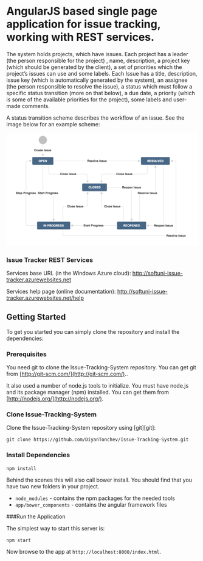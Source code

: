 # AngularJS based single page application for issue tracking, working with REST services.

   The system holds projects, which have issues. Each project has a leader (the person responsible for the project) , name, description, a project key (which should be generated by the client), a set of priorities which the project’s issues can use and some labels.
Each Issue has a title, description, issue key (which is automatically generated by the system), an assignee (the person responsible to resolve the issue), a status which must follow a specific status transition (more on that below), a due date, a priority (which is some of the available priorities for the project), some labels and user-made comments.

A status transition scheme describes the workflow of an issue. See the image below for an example scheme:

![Status transition sheme](img/status-transition-scheme.png?raw=true)

  ### Issue Tracker REST Services

Services base URL (in the Windows Azure cloud): http://softuni-issue-tracker.azurewebsites.net

Services help page (online documentation): http://softuni-issue-tracker.azurewebsites.net/help 

 ## Getting Started

To get you started you can simply clone the repository and install the dependencies:

 ### Prerequisites

You need git to clone the Issue-Tracking-System repository. You can get git from [http://git-scm.com/](http://git-scm.com/)..

It also used a number of node.js tools to initialize. You must have node.js and its package manager (npm) installed. You can get them from [http://nodejs.org/](http://nodejs.org/).

### Clone Issue-Tracking-System

Clone the Issue-Tracking-System repository using [git][git]:

```
git clone https://github.com/DiyanTonchev/Issue-Tracking-System.git
```

### Install Dependencies

```
npm install
```
Behind the scenes this will also call bower install. You should find that you have two new folders in your project.

* `node_modules` - contains the npm packages for the needed tools 
* `app/bower_components` - contains the angular framework files

###Run the Application

The simplest way to start this server is:

```
npm start
```

Now browse to the app at `http://localhost:8000/index.html`.
